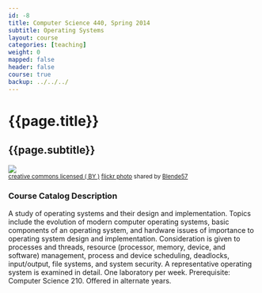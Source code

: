 ```yaml
---
id: -8
title: Computer Science 440, Spring 2014 
subtitle: Operating Systems
layout: course
categories: [teaching]
weight: 0
mapped: false
header: false 
course: true
backup: ../../../
---
```


# {{page.title}}

## {{page.subtitle}}

<a title="passing through" href="http://flickr.com/photos/blende57/11851701723"><img class="img-responsive-tight" src="http://farm3.static.flickr.com/2828/11851701723_87bf71227e_b.jpg" /></a><br /><small><a href="http://creativecommons.org/licenses/by/2.0/">creative commons licensed ( BY )</a> <a title="passing through" href="http://flickr.com/photos/blende57/11851701723">flickr photo</a> shared by <a href="http://flickr.com/people/blende57">Blende57</a></small>

### Course Catalog Description

A study of operating systems and their design and implementation. Topics include the evolution of modern computer
operating systems, basic components of an operating system, and hardware issues of importance to operating system design
and implementation. Consideration is given to processes and threads, resource (processor, memory, device, and software)
management, process and device scheduling, deadlocks, input/output, file systems, and system security. A representative
operating system is examined in detail. One laboratory per week. Prerequisite: Computer Science 210. Offered in
alternate years.

